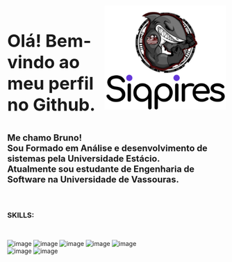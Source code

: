 <img src="siqpires_icon.svg" width="280px" min-width="280px" max-width="280px" align="right" alt="Logo Bruno"/>

<div/>
<h3 style="font-size:40px">Olá! Bem-vindo ao meu perfil no Github.</h3>
<p style="font-size:20px;"><strong>Me chamo Bruno!</br>Sou Formado em Análise e desenvolvimento de sistemas pela Universidade Estácio. </br>Atualmente sou estudante de Engenharia de Software na Universidade de Vassouras.</strong></p>

</br>

<h3><strong>SKILLS</strong>:</h3>
</br>

![image](https://img.shields.io/badge/Python-6639da?style=for-the-badge&logo=python&logoColor=white)
![image](https://img.shields.io/badge/JavaScript-6639da?style=for-the-badge&logo=javascript&logoColor=white)
![image](https://img.shields.io/badge/CSS3-6639da?style=for-the-badge&logo=css3&logoColor=white)
![image](https://img.shields.io/badge/React-6639da?style=for-the-badge&logo=react&logoColor=white)
![image](https://img.shields.io/badge/Algorithms-6639da.svg?style=for-the-badge&logo=The-Algorithms&logoColor=white)</br>
![image](https://img.shields.io/badge/PHP-6639da.svg?style=for-the-badge&logo=PHP&logoColor=white)
![image](https://img.shields.io/badge/Figma-6639da.svg?style=for-the-badge&logo=Figma&logoColor=white)

<br>
